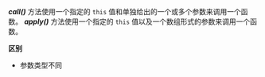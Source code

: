 **_call()_** 方法使用一个指定的 `this` 值和单独给出的一个或多个参数来调用一个函数。
**_apply()_** 方法使用一个指定的 `this` 值以及一个数组形式的参数来调用一个函数。

**区别**

- 参数类型不同
